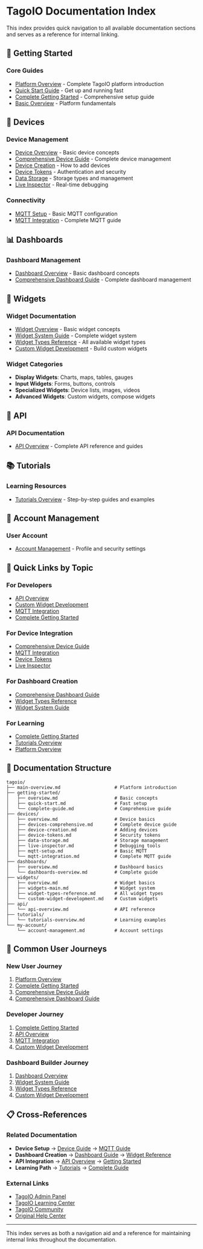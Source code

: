 # TagoIO Documentation Index

This index provides quick navigation to all available documentation sections and serves as a reference for internal linking.

## 🚀 Getting Started

### Core Guides
- [Platform Overview](./main-overview.md) - Complete TagoIO platform introduction
- [Quick Start Guide](./getting-started/quick-start.md) - Get up and running fast
- [Complete Getting Started](./getting-started/complete-guide.md) - Comprehensive setup guide
- [Basic Overview](./getting-started/overview.md) - Platform fundamentals

## 📱 Devices

### Device Management
- [Device Overview](./devices/overview.md) - Basic device concepts
- [Comprehensive Device Guide](./devices/devices-comprehensive.md) - Complete device management
- [Device Creation](./devices/device-creation.md) - How to add devices
- [Device Tokens](./devices/device-tokens.md) - Authentication and security
- [Data Storage](./devices/data-storage.md) - Storage types and management
- [Live Inspector](./devices/live-inspector.md) - Real-time debugging

### Connectivity
- [MQTT Setup](./devices/mqtt-setup.md) - Basic MQTT configuration
- [MQTT Integration](./devices/mqtt-integration.md) - Complete MQTT guide

## 📊 Dashboards

### Dashboard Management
- [Dashboard Overview](./dashboards/overview.md) - Basic dashboard concepts
- [Comprehensive Dashboard Guide](./dashboards/dashboards-overview.md) - Complete dashboard management

## 🎨 Widgets

### Widget Documentation
- [Widget Overview](./widgets/overview.md) - Basic widget concepts
- [Widget System Guide](./widgets/widgets-main.md) - Complete widget system
- [Widget Types Reference](./widgets/widget-types-reference.md) - All available widget types
- [Custom Widget Development](./widgets/custom-widget-development.md) - Build custom widgets

### Widget Categories
- **Display Widgets**: Charts, maps, tables, gauges
- **Input Widgets**: Forms, buttons, controls
- **Specialized Widgets**: Device lists, images, videos
- **Advanced Widgets**: Custom widgets, compose widgets

## 🔧 API

### API Documentation
- [API Overview](./api/api-overview.md) - Complete API reference and guides

## 📚 Tutorials

### Learning Resources
- [Tutorials Overview](./tutorials/tutorials-overview.md) - Step-by-step guides and examples

## 👤 Account Management

### User Account
- [Account Management](./my-account/account-management.md) - Profile and security settings

## 🔗 Quick Links by Topic

### For Developers
- [API Overview](./api/api-overview.md)
- [Custom Widget Development](./widgets/custom-widget-development.md)
- [MQTT Integration](./devices/mqtt-integration.md)
- [Complete Getting Started](./getting-started/complete-guide.md)

### For Device Integration
- [Comprehensive Device Guide](./devices/devices-comprehensive.md)
- [MQTT Integration](./devices/mqtt-integration.md)
- [Device Tokens](./devices/device-tokens.md)
- [Live Inspector](./devices/live-inspector.md)

### For Dashboard Creation
- [Comprehensive Dashboard Guide](./dashboards/dashboards-overview.md)
- [Widget Types Reference](./widgets/widget-types-reference.md)
- [Widget System Guide](./widgets/widgets-main.md)

### For Learning
- [Complete Getting Started](./getting-started/complete-guide.md)
- [Tutorials Overview](./tutorials/tutorials-overview.md)
- [Platform Overview](./main-overview.md)

## 📖 Documentation Structure

```
tagoio/
├── main-overview.md                    # Platform introduction
├── getting-started/
│   ├── overview.md                     # Basic concepts
│   ├── quick-start.md                  # Fast setup
│   └── complete-guide.md               # Comprehensive guide
├── devices/
│   ├── overview.md                     # Device basics
│   ├── devices-comprehensive.md        # Complete device guide
│   ├── device-creation.md              # Adding devices
│   ├── device-tokens.md                # Security tokens
│   ├── data-storage.md                 # Storage management
│   ├── live-inspector.md               # Debugging tools
│   ├── mqtt-setup.md                   # Basic MQTT
│   └── mqtt-integration.md             # Complete MQTT guide
├── dashboards/
│   ├── overview.md                     # Dashboard basics
│   └── dashboards-overview.md          # Complete guide
├── widgets/
│   ├── overview.md                     # Widget basics
│   ├── widgets-main.md                 # Widget system
│   ├── widget-types-reference.md       # All widget types
│   └── custom-widget-development.md    # Custom widgets
├── api/
│   └── api-overview.md                 # API reference
├── tutorials/
│   └── tutorials-overview.md           # Learning examples
└── my-account/
    └── account-management.md           # Account settings
```

## 🎯 Common User Journeys

### New User Journey
1. [Platform Overview](./main-overview.md)
2. [Complete Getting Started](./getting-started/complete-guide.md)
3. [Comprehensive Device Guide](./devices/devices-comprehensive.md)
4. [Comprehensive Dashboard Guide](./dashboards/dashboards-overview.md)

### Developer Journey
1. [Complete Getting Started](./getting-started/complete-guide.md)
2. [API Overview](./api/api-overview.md)
3. [MQTT Integration](./devices/mqtt-integration.md)
4. [Custom Widget Development](./widgets/custom-widget-development.md)

### Dashboard Builder Journey
1. [Dashboard Overview](./dashboards/dashboards-overview.md)
2. [Widget System Guide](./widgets/widgets-main.md)
3. [Widget Types Reference](./widgets/widget-types-reference.md)
4. [Custom Widget Development](./widgets/custom-widget-development.md)

## 📋 Cross-References

### Related Documentation
- **Device Setup** → [Device Guide](./devices/devices-comprehensive.md) → [MQTT Guide](./devices/mqtt-integration.md)
- **Dashboard Creation** → [Dashboard Guide](./dashboards/dashboards-overview.md) → [Widget Reference](./widgets/widget-types-reference.md)
- **API Integration** → [API Overview](./api/api-overview.md) → [Getting Started](./getting-started/complete-guide.md)
- **Learning Path** → [Tutorials](./tutorials/tutorials-overview.md) → [Complete Guide](./getting-started/complete-guide.md)

### External Links
- [TagoIO Admin Panel](https://admin.tago.io)
- [TagoIO Learning Center](https://tago.io/learning-center)
- [TagoIO Community](https://help.tago.io/portal/en/community)
- [Original Help Center](https://help.tago.io/portal/en/kb/tagoio)

---

This index serves as both a navigation aid and a reference for maintaining internal links throughout the documentation.
